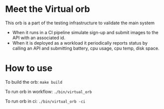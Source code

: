 # Meet the Virtual orb

This orb is a part of the testing infrastructure to validate the main system
* When it runs in a CI pipeline simulate sign-up and submit images to the API with an associated id.
* When it is deployed as a workload it periodically reports status by calling an API and submitting battery, cpu usage, cpu temp, disk space.

# How to use

To build the orb: `make build`

To run orb in workflow: `./bin/virtual_orb`  

To run orb in ci: `./bin/virtual_orb -ci`  
